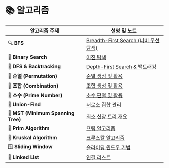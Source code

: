 # 📚 알고리즘

| 알고리즘 주제                      | 설명 및 노트                                                   |
| ---------------------------------- | -------------------------------------------------------------- |
| 🔍 **BFS**                         | [Breadth-First Search (너비 우선 탐색)](algorithm_note/bfs.md) |
| 🔎 **Binary Search**               | [이진 탐색](algorithm_note/binary-search.md)                   |
| 🌳 **DFS & Backtracking**          | [Depth-First Search & 백트래킹](algorithm_note/dfs.md)         |
| 🔄 **순열 (Permutation)**          | [순열 생성 및 활용](algorithm_note/permutation.md)             |
| 🔗 **조합 (Combination)**          | [조합 생성 및 활용](algorithm_note/combination.md)             |
| 🔢 **소수 (Prime Number)**         | [소수 판별 및 활용](algorithm_note/prime_number.md)            |
| 🤝 **Union-Find**                  | [서로소 집합 관리](algorithm_note/union_find.md)               |
| 🌲 **MST (Minimum Spanning Tree)** | [최소 신장 트리 개요](algorithm_note/mst.md)                   |
| 🍃 **Prim Algorithm**              | [프림 알고리즘](algorithm_note/prim.md)                        |
| 🌿 **Kruskal Algorithm**           | [크루스칼 알고리즘](algorithm_note/kruskal.md)                 |
| 🪟 **Sliding Window**              | [슬라이딩 윈도우 기법](algorithm_note/sliding_window.md)       |
| 🔗 **Linked List**                 | [연결 리스트](algorithm_note/linked_list.md)                   |
